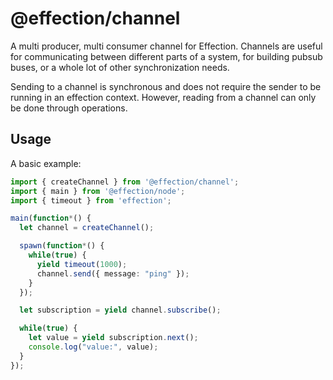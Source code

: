 # @effection/channel

A multi producer, multi consumer channel for Effection. Channels are useful for
communicating between different parts of a system, for building pubsub buses, or
a whole lot of other synchronization needs.

Sending to a channel is synchronous and does not require the sender to be
running in an effection context. However, reading from a channel can only be
done through operations.

## Usage

A basic example:

``` typescript
import { createChannel } from '@effection/channel';
import { main } from '@effection/node';
import { timeout } from 'effection';

main(function*() {
  let channel = createChannel();

  spawn(function*() {
    while(true) {
      yield timeout(1000);
      channel.send({ message: "ping" });
    }
  });

  let subscription = yield channel.subscribe();

  while(true) {
    let value = yield subscription.next();
    console.log("value:", value);
  }
});
